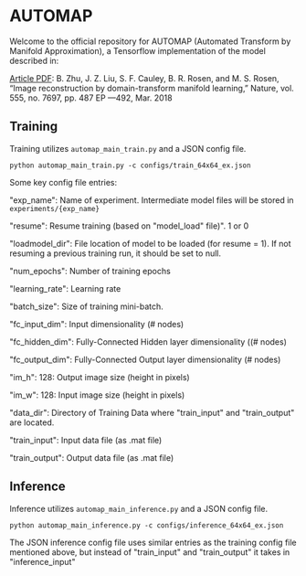 # AUTOMAP

Welcome to the official repository for AUTOMAP (Automated Transform by Manifold Approximation), a Tensorflow implementation of the model described in:

[Article PDF](http://martinos.org/lfi/pdf/AUTOMAP_Nature_2018.pdf): B. Zhu, J. Z. Liu, S. F. Cauley, B. R. Rosen, and M. S. Rosen, “Image reconstruction by domain-transform manifold learning,” Nature, vol. 555, no. 7697, pp. 487 EP ––492, Mar. 2018

## Training

Training utilizes `automap_main_train.py` and a JSON config file.

```
python automap_main_train.py -c configs/train_64x64_ex.json
```

Some key config file entries:

"exp_name": Name of experiment. Intermediate model files will be stored in `experiments/{exp_name}`

"resume": Resume training (based on "model_load" file)". 1 or 0

"loadmodel_dir": File location of model to be loaded (for resume = 1). If not resuming a previous training run, it should be set to null.

"num_epochs": Number of training epochs

"learning_rate": Learning rate

"batch_size": Size of training mini-batch.

"fc_input_dim": Input dimensionality (# nodes)

"fc_hidden_dim": Fully-Connected Hidden layer dimensionality ((# nodes)

"fc_output_dim": Fully-Connected Output layer dimensionality (# nodes)

"im_h": 128: Output image size (height in pixels)

"im_w": 128: Input image size (height in pixels)

"data_dir": Directory of Training Data where "train_input" and "train_output" are located.

"train_input": Input data file (as .mat file)

"train_output": Output data file (as .mat file)


## Inference

Inference utilizes `automap_main_inference.py` and a JSON config file.

```
python automap_main_inference.py -c configs/inference_64x64_ex.json
```

The JSON inference config file uses similar entries as the training config file mentioned above, but instead of "train_input" and "train_output" it takes in "inference_input"
